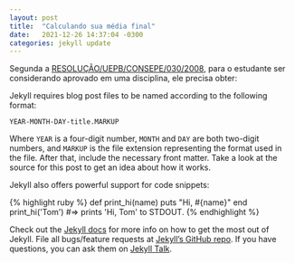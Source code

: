 ```yaml
---
layout: post
title:  "Calculando sua média final"
date:   2021-12-26 14:37:04 -0300
categories: jekyll update
---
```

Segunda a <a href="https://auniao.pb.gov.br/servicos/arquivo-digital/doe/2009/fevereiro/diario-oficial-19-02-2009.pdf/@@download/file/Diario%20Oficial%2019-02-2009.pdf">RESOLUÇÃO/UEPB/CONSEPE/030/2008</a>, para o estudante ser considerando aprovado em uma disciplina, ele precisa obter:</p>

Jekyll requires blog post files to be named according to the following format:

`YEAR-MONTH-DAY-title.MARKUP`

Where `YEAR` is a four-digit number, `MONTH` and `DAY` are both two-digit numbers, and `MARKUP` is the file extension representing the format used in the file. After that, include the necessary front matter. Take a look at the source for this post to get an idea about how it works.

Jekyll also offers powerful support for code snippets:

{% highlight ruby %}
def print_hi(name)
  puts "Hi, #{name}"
end
print_hi('Tom')
#=> prints 'Hi, Tom' to STDOUT.
{% endhighlight %}

Check out the [Jekyll docs][jekyll-docs] for more info on how to get the most out of Jekyll. File all bugs/feature requests at [Jekyll’s GitHub repo][jekyll-gh]. If you have questions, you can ask them on [Jekyll Talk][jekyll-talk].

[jekyll-docs]: https://jekyllrb.com/docs/home
[jekyll-gh]:   https://github.com/jekyll/jekyll
[jekyll-talk]: https://talk.jekyllrb.com/
